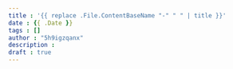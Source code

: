 ```yaml
---
title : '{{ replace .File.ContentBaseName "-" " " | title }}'
date : {{ .Date }}
tags : []
author : "5h9igzqanx"
description :
draft : true
---
```

